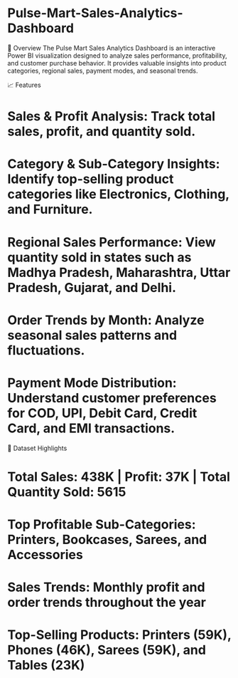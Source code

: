 # Pulse-Mart-Sales-Analytics-Dashboard

📌 Overview
The Pulse Mart Sales Analytics Dashboard is an interactive Power BI visualization designed to analyze sales performance, profitability, and customer purchase behavior. It provides valuable insights into product categories, regional sales, payment modes, and seasonal trends.

📈 Features
# Sales & Profit Analysis: Track total sales, profit, and quantity sold.
# Category & Sub-Category Insights: Identify top-selling product categories like Electronics, Clothing, and Furniture.
# Regional Sales Performance: View quantity sold in states such as Madhya Pradesh, Maharashtra, Uttar Pradesh, Gujarat, and Delhi.
# Order Trends by Month: Analyze seasonal sales patterns and fluctuations.
# Payment Mode Distribution: Understand customer preferences for COD, UPI, Debit Card, Credit Card, and EMI transactions.

📂 Dataset Highlights
# Total Sales: 438K | Profit: 37K | Total Quantity Sold: 5615
# Top Profitable Sub-Categories: Printers, Bookcases, Sarees, and Accessories
# Sales Trends: Monthly profit and order trends throughout the year
# Top-Selling Products: Printers (59K), Phones (46K), Sarees (59K), and Tables (23K)

